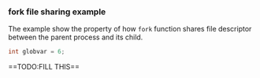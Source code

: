### fork file sharing example

The example show the property of how `fork` function shares file descriptor between the parent process and its child.

```c
int globvar = 6;

```

==TODO:FILL THIS==

